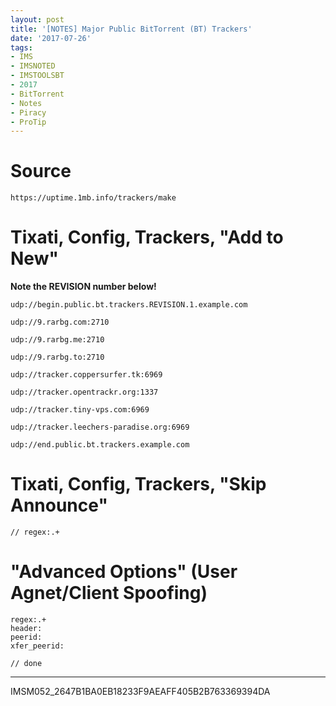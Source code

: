 ```yaml
---
layout: post
title: '[NOTES] Major Public BitTorrent (BT) Trackers'
date: '2017-07-26'
tags:
- IMS
- IMSNOTED
- IMSTOOLSBT
- 2017
- BitTorrent
- Notes
- Piracy
- ProTip
---
```


# Source #

~~~
https://uptime.1mb.info/trackers/make
~~~

# Tixati, Config, Trackers, "Add to New" #

**Note the REVISION number below!**

~~~
udp://begin.public.bt.trackers.REVISION.1.example.com

udp://9.rarbg.com:2710

udp://9.rarbg.me:2710

udp://9.rarbg.to:2710

udp://tracker.coppersurfer.tk:6969

udp://tracker.opentrackr.org:1337

udp://tracker.tiny-vps.com:6969

udp://tracker.leechers-paradise.org:6969

udp://end.public.bt.trackers.example.com
~~~

# Tixati, Config, Trackers, "Skip Announce" #

~~~
// regex:.+
~~~

# "Advanced Options" (User Agnet/Client Spoofing) #

~~~
regex:.+
header:
peerid:
xfer_peerid:

// done
~~~

---

IMSM052_2647B1BA0EB18233F9AEAFF405B2B763369394DA